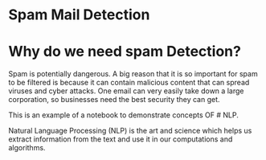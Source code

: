 # Spam Mail Detection

# Why do we need spam Detection?
Spam is potentially dangerous. A big reason that it is so important for spam to be filtered is because it can contain malicious content that can spread viruses and cyber attacks. 
One email can very easily take down a large corporation, so businesses need the best security they can get.




This is an example of a notebook to demonstrate concepts  OF # NLP.

Natural Language Processing (NLP) is the art and science which helps us extract information from the text and use it in our computations and algorithms.
